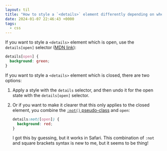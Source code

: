 ```yaml
---
layout: til
title: "How to style a `<details>` element differently depending on whether it’s open or closed"
date: 2024-01-07 22:46:43 +0000
tags:
  - css
---
```

If you want to style a `<details>` element which is open, use the `details[open]` selector ([MDN link](https://developer.mozilla.org/en-US/docs/Web/HTML/Element/details#customizing_the_appearance)):

```css
details[open] {
  background: green;
}
```

If you want to style a `<details>` element which is closed, there are two options:

1.  Apply a style with the `details` selector, and then undo it for the open state with the `details[open]` selector.

2.  Or if you want to make it clearer that this only applies to the closed element, you combine the [`:not()` pseudo-class](https://developer.mozilla.org/en-US/docs/Web/CSS/:not) and `open`:

    ```css
    details:not([open]) {
      background: red;
    }
    ```

    I got this by guessing, but it works in Safari.
    This combination of `:not` and square brackets syntax is new to me, but it seems to be thing!
